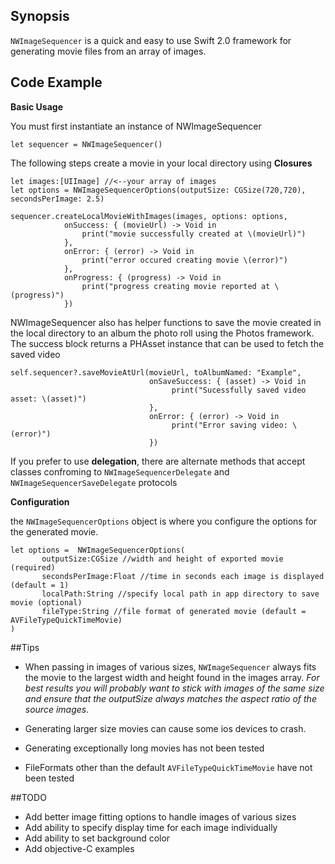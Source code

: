 ## Synopsis

`NWImageSequencer` is a quick and easy to use Swift 2.0 framework for generating movie files from an array of images.


## Code Example

**Basic Usage**

You must first instantiate an instance of NWImageSequencer

```
let sequencer = NWImageSequencer()
```


The following steps create a movie in your local directory using **Closures**
 
```
let images:[UIImage] //<--your array of images
let options = NWImageSequencerOptions(outputSize: CGSize(720,720), secondsPerImage: 2.5)

sequencer.createLocalMovieWithImages(images, options: options,
            onSuccess: { (movieUrl) -> Void in
                print("movie successfully created at \(movieUrl)")
            }, 
            onError: { (error) -> Void in
                print("error occured creating movie \(error)")
            }, 
            onProgress: { (progress) -> Void in
                print("progress creating movie reported at \(progress)")
            })
```

NWImageSequencer also has helper functions to save the movie created in the local directory to an album the photo roll using the Photos framework. The success block returns a PHAsset instance that can be used to fetch the saved video

```
self.sequencer?.saveMovieAtUrl(movieUrl, toAlbumNamed: "Example", 
                               onSaveSuccess: { (asset) -> Void in
                                    print("Sucessfully saved video asset: \(asset)")
                               }, 
                               onError: { (error) -> Void in
                                    print("Error saving video: \(error)")
                               })
``` 

If you prefer to use **delegation**, there are alternate methods that accept classes confroming to  `NWImageSequencerDelegate` and `NWImageSequencerSaveDelegate` protocols

**Configuration**

the `NWImageSequencerOptions` object is where you configure the options for the generated movie.

```
let options =  NWImageSequencerOptions(
	   outputSize:CGSize //width and height of exported movie (required)
	   secondsPerImage:Float //time in seconds each image is displayed (default = 1)
	   localPath:String //specify local path in app directory to save movie (optional)
	   fileType:String //file format of generated movie (default = AVFileTypeQuickTimeMovie)
)
```

##Tips
* When passing in images of various sizes, `NWImageSequencer` always fits the movie to the largest width and height found in the images array. *For best results you will probably want to stick with images of the same size and ensure that the outputSize always matches the aspect ratio of the source images.*

* Generating larger size movies can cause some ios devices to crash.

* Generating exceptionally long movies has not been tested

* FileFormats other than the default `AVFileTypeQuickTimeMovie` have not been tested


##TODO

* Add better image fitting options to handle images of various sizes
* Add ability to specify display time for each image individually
* Add ability to set background color
* Add objective-C examples






